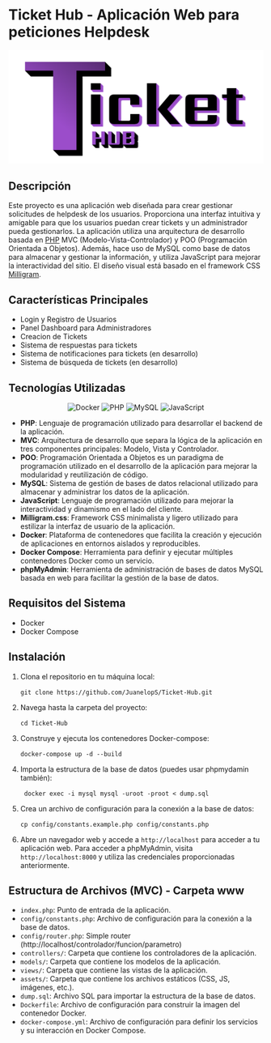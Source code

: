 # Ticket Hub - Aplicación Web para peticiones Helpdesk

![Ticket-Hub](www/assets/images/logo.png)

## Descripción
Este proyecto es una aplicación web diseñada para crear gestionar solicitudes de helpdesk de los usuarios. Proporciona una interfaz intuitiva y amigable para que los usuarios puedan crear tickets y un administrador pueda gestionarlos. La aplicación utiliza una arquitectura de desarrollo basada en [PHP](https://www.php.net/manual/es/intro-whatis.php) MVC (Modelo-Vista-Controlador) y POO (Programación Orientada a Objetos). Además, hace uso de MySQL como base de datos para almacenar y gestionar la información, y utiliza JavaScript para mejorar la interactividad del sitio. El diseño visual está basado en el framework CSS [Milligram](https://milligram.io/).

## Características Principales
- Login y Registro de Usuarios
- Panel Dashboard para Administradores
- Creacion de Tickets
- Sistema de respuestas para tickets
- Sistema de notificaciones para tickets (en desarrollo)
- Sistema de búsqueda de tickets (en desarrollo)


## Tecnologías Utilizadas

<p align="center">
  <img src="https://cdn4.iconfinder.com/data/icons/logos-and-brands/512/97_Docker_logo_logos-64.png" alt="Docker">
  <img src="https://cdn4.iconfinder.com/data/icons/logos-and-brands/512/256_Php_logo-64.png" alt="PHP">
  <img src="https://cdn4.iconfinder.com/data/icons/logos-3/181/MySQL-64.png" alt="MySQL">
  <img src="https://cdn2.iconfinder.com/data/icons/designer-skills/128/code-programming-javascript-software-develop-command-language-64.png" alt="JavaScript">
</p>

- **PHP**: Lenguaje de programación utilizado para desarrollar el backend de la aplicación.
- **MVC**: Arquitectura de desarrollo que separa la lógica de la aplicación en tres componentes principales: Modelo, Vista y Controlador.
- **POO**: Programación Orientada a Objetos es un paradigma de programación utilizado en el desarrollo de la aplicación para mejorar la modularidad y reutilización de código.
- **MySQL**: Sistema de gestión de bases de datos relacional utilizado para almacenar y administrar los datos de la aplicación.
- **JavaScript**: Lenguaje de programación utilizado para mejorar la interactividad y dinamismo en el lado del cliente.
- **Milligram.css**: Framework CSS minimalista y ligero utilizado para estilizar la interfaz de usuario de la aplicación.
- **Docker**: Plataforma de contenedores que facilita la creación y ejecución de aplicaciones en entornos aislados y reproducibles.
- **Docker Compose**: Herramienta para definir y ejecutar múltiples contenedores Docker como un servicio.
- **phpMyAdmin**: Herramienta de administración de bases de datos MySQL basada en web para facilitar la gestión de la base de datos.

## Requisitos del Sistema
- Docker
- Docker Compose

## Instalación
1. Clona el repositorio en tu máquina local:
   ```
   git clone https://github.com/JuanelopS/Ticket-Hub.git
   ```

2. Navega hasta la carpeta del proyecto:
   ```
   cd Ticket-Hub
   ```

3. Construye y ejecuta los contenedores Docker-compose:
   ```
   docker-compose up -d --build
   ```

4. Importa la estructura de la base de datos (puedes usar phpmydamin también):
   ```
    docker exec -i mysql mysql -uroot -proot < dump.sql
   ```

5. Crea un archivo de configuración para la conexión a la base de datos:
   ```
   cp config/constants.example.php config/constants.php
   ```

6. Abre un navegador web y accede a `http://localhost` para acceder a tu aplicación web. Para acceder a phpMyAdmin, visita `http://localhost:8000` y utiliza las credenciales proporcionadas anteriormente.

## Estructura de Archivos (MVC) - Carpeta www
- `index.php`: Punto de entrada de la aplicación.
- `config/constants.php`: Archivo de configuración para la conexión a la base de datos.
- `config/router.php`: Simple router (http://localhost/controlador/funcion/parametro)
- `controllers/`: Carpeta que contiene los controladores de la aplicación.
- `models/`: Carpeta que contiene los modelos de la aplicación.
- `views/`: Carpeta que contiene las vistas de la aplicación.
- `assets/`: Carpeta que contiene los archivos estáticos (CSS, JS, imágenes, etc.).
- `dump.sql`: Archivo SQL para importar la estructura de la base de datos.
- `Dockerfile`: Archivo de configuración para construir la imagen del contenedor Docker.
- `docker-compose.yml`: Archivo de configuración para definir los servicios y su interacción en Docker Compose.

